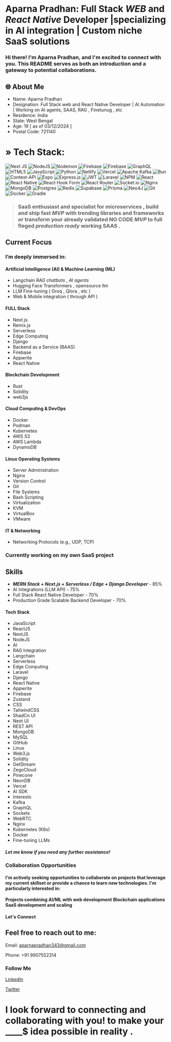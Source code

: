 # Aparna Pradhan: Full Stack *WEB* and *React Native*  Developer |specializing in AI integration | Custom niche SaaS solutions 
### Hi there! I'm Aparna Pradhan, and I'm excited to connect with you. This README serves as both an introduction and a gateway to potential collaborations.

## 🌐 About Me
- Name: Aparna Pradhan
- Designation: Full Stack web and React Native  Developer | AI Automation | Working on AI agents, SAAS, RAG , Finetunug , etc
- Residence: India
- State: West Bengal
- Age: 19 [ as of 03/12/2024 ]
- Postal Code: 721140


# » Tech Stack:
![Next JS](https://img.shields.io/badge/Next-black?style=flat&logo=next.js&logoColor=white) ![NodeJS](https://img.shields.io/badge/node.js-6DA55F?style=flat&logo=node.js&logoColor=white) ![Nodemon](https://img.shields.io/badge/NODEMON-%23323330.svg?style=flat&logo=nodemon&logoColor=%BBDEAD) ![Firebase](https://img.shields.io/badge/firebase-%23039BE5.svg?style=flat&logo=firebase) ![Firebase](https://img.shields.io/badge/firebase-a08021?style=flat&logo=firebase&logoColor=ffcd34) ![GraphQL](https://img.shields.io/badge/-GraphQL-E10098?style=flat&logo=graphql&logoColor=white) ![HTML5](https://img.shields.io/badge/html5-%23E34F26.svg?style=flat&logo=html5&logoColor=white) ![JavaScript](https://img.shields.io/badge/javascript-%23323330.svg?style=flat&logo=javascript&logoColor=%23F7DF1E) ![Python](https://img.shields.io/badge/python-3670A0?style=flat&logo=python&logoColor=ffdd54) ![Netlify](https://img.shields.io/badge/netlify-%23000000.svg?style=flat&logo=netlify&logoColor=#00C7B7) ![Vercel](https://img.shields.io/badge/vercel-%23000000.svg?style=flat&logo=vercel&logoColor=white) ![Apache Kafka](https://img.shields.io/badge/Apache%20Kafka-000?style=flat&logo=apachekafka) ![Bun](https://img.shields.io/badge/Bun-%23000000.svg?style=flat&logo=bun&logoColor=white) ![Context-API](https://img.shields.io/badge/Context--Api-000000?style=flat&logo=react) ![Expo](https://img.shields.io/badge/expo-1C1E24?style=flat&logo=expo&logoColor=#D04A37) ![Express.js](https://img.shields.io/badge/express.js-%23404d59.svg?style=flat&logo=express&logoColor=%2361DAFB) ![JWT](https://img.shields.io/badge/JWT-black?style=flat&logo=JSON%20web%20tokens) ![Laravel](https://img.shields.io/badge/laravel-%23FF2D20.svg?style=flat&logo=laravel&logoColor=white) ![NPM](https://img.shields.io/badge/NPM-%23CB3837.svg?style=flat&logo=npm&logoColor=white) ![React](https://img.shields.io/badge/react-%2320232a.svg?style=flat&logo=react&logoColor=%2361DAFB) ![React Native](https://img.shields.io/badge/react_native-%2320232a.svg?style=flat&logo=react&logoColor=%2361DAFB) ![React Hook Form](https://img.shields.io/badge/React%20Hook%20Form-%23EC5990.svg?style=flat&logo=reacthookform&logoColor=white) ![React Router](https://img.shields.io/badge/React_Router-CA4245?style=flat&logo=react-router&logoColor=white) ![Socket.io](https://img.shields.io/badge/Socket.io-black?style=flat&logo=socket.io&badgeColor=010101) ![Nginx](https://img.shields.io/badge/nginx-%23009639.svg?style=flat&logo=nginx&logoColor=white) ![MongoDB](https://img.shields.io/badge/MongoDB-%234ea94b.svg?style=flat&logo=mongodb&logoColor=white) ![Postgres](https://img.shields.io/badge/postgres-%23316192.svg?style=flat&logo=postgresql&logoColor=white) ![Redis](https://img.shields.io/badge/redis-%23DD0031.svg?style=flat&logo=redis&logoColor=white) ![Supabase](https://img.shields.io/badge/Supabase-3ECF8E?style=flat&logo=supabase&logoColor=white) ![Prisma](https://img.shields.io/badge/Prisma-3982CE?style=flat&logo=Prisma&logoColor=white) ![Neo4J](https://img.shields.io/badge/Neo4j-008CC1?style=flat&logo=neo4j&logoColor=white) ![Git](https://img.shields.io/badge/git-%23F05033.svg?style=flat&logo=git&logoColor=white) ![Docker](https://img.shields.io/badge/docker-%230db7ed.svg?style=flat&logo=docker&logoColor=white) ![Gradle](https://img.shields.io/badge/Gradle-02303A.svg?style=flat&logo=Gradle&logoColor=white)
  
> ### SaaS enthusiast and specialist for microservices , build and ship fast ***MVP*** with trending libraries and frameworks *or* transform your already validated **NO CODE** ***MVP*** to full fleged *production ready*  working SAAS .
> 
## Current Focus
### I’m deeply immersed in:

#### Artificial Intelligence (AI) & Machine Learning (ML)

- Langchain *RAG chatbots* , *AI agents*
- Hugging Face Transformers , opensource llm 
- LLM Fine-tuning ( Groq , Qlora , etc )
- Web & Mobile integration ( through API )

#### FULL Stack
- Next.js
- Remix.js
- Serverless
- Edge Computing
- Django
- Backend as a Service (BAAS)
- Firebase
- Appwrite
- React Native

#### Blockchain Development
- Rust
- Solidity
- web3js

#### Cloud Computing & DevOps
- Docker
- Podman
- Kubernetes
- AWS S3
- AWS Lambda
- DynamoDB

#### Linux Operating Systems
- Server Administration
- Nginx
- Version Control
- Git
- File Systems
- Bash Scripting
- Virtualization
- KVM
- VirtualBox
- VMware

#### IT & Networking
- Networking Protocols (e.g., UDP, TCP)




### Currently working on my own SaaS project
## Skills
- ***MERN Stack + Next.js + Serverless / Edge + Django Developer*** - 85%
- AI Integrations (LLM API) - 75%
- Full Stack React Native Developer - 70%
- Production Grade Scalable Backend Developer - 70%
  
#### Tech Stack

- JavaScript
- ReactJS
- NextJS
- NodeJS
- AI
- RAG Integration
- Langchain
- Serverless
- Edge Computing
- Laravel
- Django
- React Native
- Appwrite
- Firebase
- Zustand
- CSS
- TailwindCSS
- ShadCn UI
- Next UI
- REST API
- MongoDB
- MySQL
- GitHub
- Linux
- Web3.js
- Solidity
- GetStream
- ZegoCloud
- Pinecone
- NeonDB
- Vercel
- AI SDK
- Interests
- Kafka
- GraphQL
- Sockets
- WebRTC
- Nginx
- Kubernetes (K8s)
- Docker
- Fine-tuning LLMs

##### Let me know if you need any further assistance!

### Collaboration Opportunities
#### I'm actively seeking opportunities to collaborate on projects that leverage my current skillset or provide a chance to learn new technologies. I'm particularly interested in:

**Projects combining AI/ML with web development**
**Blockchain applications**
**SaaS development and scaling**

#### Let's Connect
## Feel free to reach out to me:

Email: <aparnapradhan343@gmail.com>

Phone: +91 9907552314

### Follow Me

[LinkedIn](https://www.linkedin.com/in/aparna-pradhan-06b882215/)

[Twitter](https://x.com/Aparna_108_dev)

# I look forward to connecting and collaborating with you! to make your ____$ idea possible in reality . 


